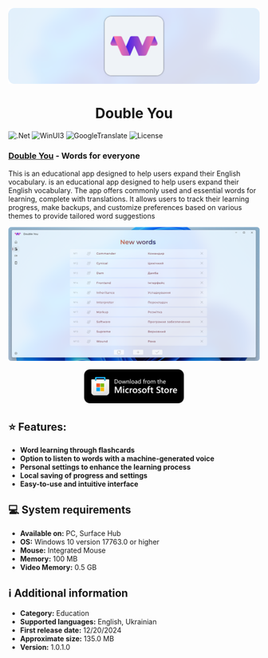 ![Double You hero image](https://github.com/HERN1k/DoubleYou/blob/main/DoubleYou/README_Images/Double_You_hero_image.png?raw=true)

<h1 align="center">
    Double You
</h1>

<p>
<img alt=".Net" src="https://img.shields.io/badge/.NET-5C2D91?style=for-the-badge&logo=.net&logoColor=white" height="25px" />

<img alt="WinUI3" src="https://img.shields.io/badge/WinUI 3-purple.svg?style=for-the-badge&logo=cssdesignawards&logoColor=white" height="25px" />

<img alt="GoogleTranslate" src="https://img.shields.io/badge/Google-blue.svg?style=for-the-badge&logo=googletranslate&logoColor=white" height="25px" />

<img alt="License" src="https://img.shields.io/badge/license-MIT-blue.svg?style=for-the-badge" height="25px" />
</p>

### **[Double You](https://apps.microsoft.com/detail/9N2CC7VK03X6)** - Words for everyone

This is an educational app designed to help users expand their English vocabulary. is an educational app designed to help users expand their English vocabulary. 
The app offers commonly used and essential words for learning, complete with translations. 
It allows users to track their learning progress, make backups, and customize preferences 
based on various themes to provide tailored word suggestions

<p align="center">
<img src="/DoubleYou/README_Images/Double_You_app_image.png" alt="Double You" width="600"/>
</p>
<p align="center">
<a href="https://apps.microsoft.com/detail/9N2CC7VK03X6">
	<img alt="Store badge" src="https://github.com/microsoft/WinUI-Gallery/raw/main/README_Images/storeBadge.png" width="200"/>
</a>
</p>

## ⭐ Features:

- **Word learning through flashcards**
- **Option to listen to words with a machine-generated voice**
- **Personal settings to enhance the learning process**
- **Local saving of progress and settings**
- **Easy-to-use and intuitive interface**

## 💻 System requirements

- **Available on:** PC, Surface Hub
- **OS:** Windows 10 version 17763.0 or higher
- **Mouse:** Integrated Mouse
- **Memory:** 100 MB
- **Video Memory:** 0.5 GB

## ℹ️ Additional information

- **Category:** Education
- **Supported languages:** English, Ukrainian
- **First release date:** 12/20/2024
- **Approximate size:** 135.0 MB
- **Version:** 1.0.1.0









